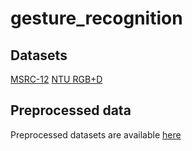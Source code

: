 # gesture_recognition

## Datasets
[MSRC-12](https://www.microsoft.com/en-us/download/details.aspx?id=52283)
[NTU RGB+D](https://rose1.ntu.edu.sg/dataset/actionRecognition/)

## Preprocessed data
Preprocessed datasets are available [here](https://drive.google.com/drive/folders/1oeHOGEtK6J5BXQBBEpotgeRAPcxtDm5S?usp=sharing)
